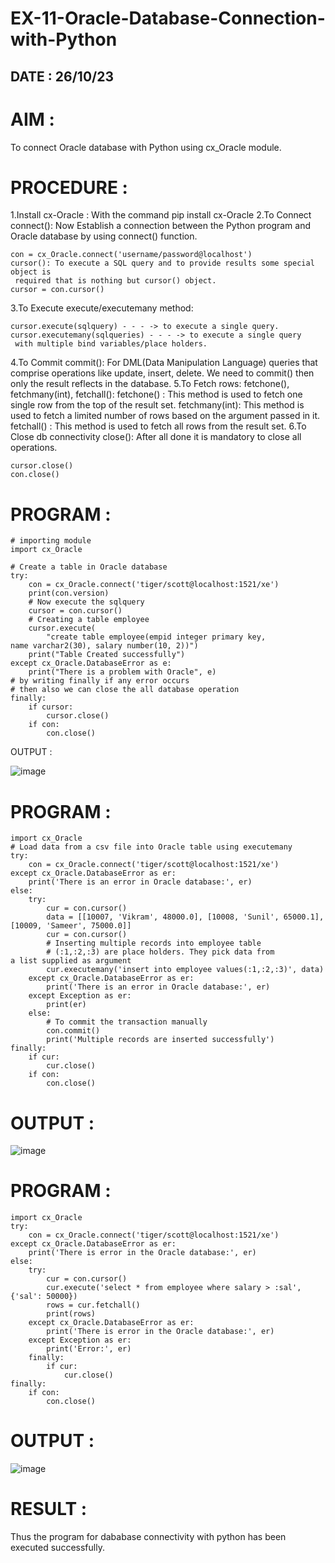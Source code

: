 # EX-11-Oracle-Database-Connection-with-Python

## DATE : 26/10/23
# AIM :
To connect Oracle database with Python using cx_Oracle module.

# PROCEDURE :
1.Install cx-Oracle : With the command pip install cx-Oracle
2.To Connect connect(): Now Establish a connection between the Python program and Oracle database by using connect() function.

```
con = cx_Oracle.connect('username/password@localhost')
cursor(): To execute a SQL query and to provide results some special object is
 required that is nothing but cursor() object.
cursor = con.cursor()
```
3.To Execute execute/executemany method:

```
cursor.execute(sqlquery) - - - -> to execute a single query. 
cursor.executemany(sqlqueries) - - - -> to execute a single query
 with multiple bind variables/place holders.
```
4.To Commit commit(): For DML(Data Manipulation Language) queries that comprise operations like update, insert, delete. We need to commit() then only the result reflects in the database.
5.To Fetch rows: fetchone(), fetchmany(int), fetchall(): fetchone() : This method is used to fetch one single row from the top of the result set. fetchmany(int): This method is used to fetch a limited number of rows based on the argument passed in it. fetchall() : This method is used to fetch all rows from the result set.
6.To Close db connectivity close(): After all done it is mandatory to close all operations.
```
cursor.close()
con.close()
```
# PROGRAM :
```
# importing module
import cx_Oracle

# Create a table in Oracle database
try:
	con = cx_Oracle.connect('tiger/scott@localhost:1521/xe')
	print(con.version)
	# Now execute the sqlquery
	cursor = con.cursor()
	# Creating a table employee
	cursor.execute(
		"create table employee(empid integer primary key,
name varchar2(30), salary number(10, 2))")
	print("Table Created successfully")
except cx_Oracle.DatabaseError as e:
	print("There is a problem with Oracle", e)
# by writing finally if any error occurs
# then also we can close the all database operation
finally:
	if cursor:
		cursor.close()
	if con:
		con.close()
```
OUTPUT :

![image](https://github.com/Kamali22004796/EX-11-Oracle-Database-Connection-with-Python/assets/120567837/d739f334-a8eb-4e21-a5b6-e3be97b02d86)


# PROGRAM :
```
import cx_Oracle
# Load data from a csv file into Oracle table using executemany
try:
	con = cx_Oracle.connect('tiger/scott@localhost:1521/xe')
except cx_Oracle.DatabaseError as er:
	print('There is an error in Oracle database:', er)
else:
	try:
		cur = con.cursor()
		data = [[10007, 'Vikram', 48000.0], [10008, 'Sunil', 65000.1],
[10009, 'Sameer', 75000.0]]
		cur = con.cursor()
		# Inserting multiple records into employee table
		# (:1,:2,:3) are place holders. They pick data from
a list supplied as argument
		cur.executemany('insert into employee values(:1,:2,:3)', data)
	except cx_Oracle.DatabaseError as er:
		print('There is an error in Oracle database:', er)
	except Exception as er:
		print(er)
	else:
		# To commit the transaction manually
		con.commit()
		print('Multiple records are inserted successfully')
finally:
	if cur:
		cur.close()
	if con:
		con.close()
```

# OUTPUT :

![image](https://github.com/Kamali22004796/EX-11-Oracle-Database-Connection-with-Python/assets/120567837/546f92d0-7903-4130-852b-389759a86f95)


# PROGRAM :
```
import cx_Oracle
try:
	con = cx_Oracle.connect('tiger/scott@localhost:1521/xe')
except cx_Oracle.DatabaseError as er:
	print('There is error in the Oracle database:', er)
else:
	try:
		cur = con.cursor()
		cur.execute('select * from employee where salary > :sal',
{'sal': 50000})
		rows = cur.fetchall()
		print(rows)
	except cx_Oracle.DatabaseError as er:
		print('There is error in the Oracle database:', er)
	except Exception as er:
		print('Error:', er)
	finally:
		if cur:
			cur.close()
finally:
	if con:
		con.close()
```
# OUTPUT :

![image](https://github.com/Kamali22004796/EX-11-Oracle-Database-Connection-with-Python/assets/120567837/42cc54bf-6cce-4cc5-b102-abf2f302d8b5)


# RESULT :
Thus the program for dababase connectivity with python has been executed successfully.
